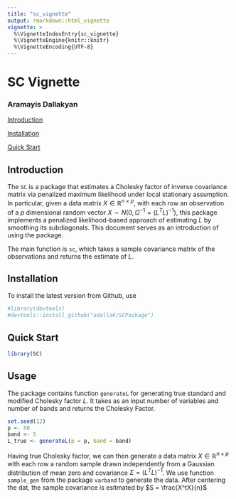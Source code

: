 ```yaml
---
title: "sc_vignette"
output: rmarkdown::html_vignette
vignette: >
  %\VignetteIndexEntry{sc_vignette}
  %\VignetteEngine{knitr::knitr}
  %\VignetteEncoding{UTF-8}
---
```


<a id="top"></a>

# SC Vignette
### Aramayis Dallakyan

[Introduction](#intro)

[Installation](#install)

[Quick Start](#qs)

<a id="intro"></a>

## Introduction

The `SC` is a package that estimates a Cholesky factor of inverse covariance matrix via penalized maximum likelihood under local stationary assumption. In particular, given a data matrix $X \in \mathbb{R}^{n \times p}$, with each row an observation of a $p$ dimensional random vector $X \sim N(0, \Omega^{-1} = (L^T L)^{-1})$, this package implements a penalized likelihood-based approach of estimating $L$ by smoothing its subdiagonals.
This document serves as an introduction of using the package.

The main function is `sc`, which takes a sample covariance matrix of the observations and returns the estimate of $L$. 

<a id="install"></a>

## Installation

To install the latest version from Github, use


```r
#library(devtools)
#devtools::install_github("adallak/SCPackage")
```


## Quick Start



```r
library(SC)
```

## Usage
The package contains function `generateL` for generating true standard and modified Cholesky factor $L$. It takes as an input number of variables and number of bands and returns the Cholesky Factor. 


```r
set.seed(12)
p <- 50
band <- 5
L_true <- generateL(p = p, band = band)
```

Having true Cholesky factor, we can then generate a data matrix $X \in \mathbb{R}^{n \times p}$ with each row a random sample drawn independently from a Gaussian distribution of mean zero and covariance $\Sigma = (L^T L)^{-1}$. We use function `sample_gen` from the package `varband` to generate the data. After centering the dat, the sample covariance is esitmated by $S = \frac{X^tX}{n}$






